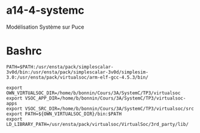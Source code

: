 a14-4-systemc
=============

Modélisation Système sur Puce

Bashrc
======

    PATH=$PATH:/usr/ensta/pack/simplescalar-3v0d/bin:/usr/ensta/pack/simplescalar-3v0d/simplesim-3.0:/usr/ensta/pack/virtualsoc/arm-elf-gcc-4.5.3/bin/

    export OWN_VIRTUALSOC_DIR=/home/b/bonnin/Cours/3A/SystemC/TP3/virtualsoc
    export VSOC_APP_DIR=/home/b/bonnin/Cours/3A/SystemC/TP3/virtualsoc-apps
    export VSOC_SRC_DIR=/home/b/bonnin/Cours/3A/SystemC/TP3/virtualsoc/src
    export PATH=${OWN_VIRTUALSOC_DIR}/bin:$PATH
    export LD_LIBRARY_PATH=/usr/ensta/pack/virtualsoc/VirtualSoc/3rd_party/lib/
